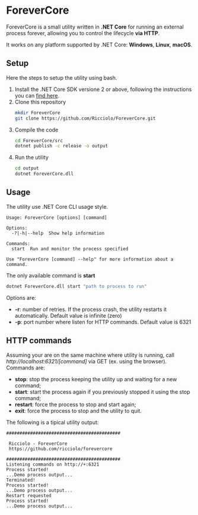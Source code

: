 # ForeverCore
ForeverCore is a small utility written in **.NET Core** for running an external process forever, allowing you to control the lifecycle **via HTTP**.

It works on any platform supported by .NET Core: **Windows**, **Linux**, **macOS**.

## Setup
Here the steps to setup the utility using bash. 
1. Install the .NET Core SDK versione 2 or above, following the instructions you can [find here](https://www.microsoft.com/net/download/windows). 
2. Clone this repository
   ```bash
   mkdir ForeverCore
   git clone https://github.com/Ricciolo/ForeverCore.git
   ```
3. Compile the code
   ```bash
   cd ForeverCore/src
   dotnet publish -c release -o output
   ```
4. Run the utility
   ```bash
   cd output
   dotnet ForeverCore.dll
   ```
## Usage
The utility use .NET Core CLI usage style.
```
Usage: ForeverCore [options] [command]

Options:
  -?|-h|--help  Show help information

Commands:
  start  Run and monitor the process specified

Use "ForeverCore [command] --help" for more information about a command.
```
The only available command is **start**
```bash
dotnet ForeverCore.dll start "path to process to run"
```
Options are:
* **-r**: number of retries. If the process crash, the utility restarts it automatically. Default value is infinite (zero)
* **-p**: port number where listen for HTTP commands. Default value is 6321
## HTTP commands
Assuming your are on the same machine where utility is running, call *http://localhost:6321/[command]* via GET (ex. using the browser). Commands are:
* **stop**: stop the process keeping the utility up and waiting for a new command;
* **start**: start the process again if you previously stopped it using the stop command;
* **restart**: force the process to stop and start again;
* **exit**: force the process to stop and the utility to quit.

The following is a tipical utility output:
```
###########################################

 Ricciolo - ForeverCore
 https://github.com/ricciolo/forevercore

###########################################
Listening commands on http://+:6321
Process started!
...Demo process output...
Terminated!
Process started!
...Demo process output...
Restart requested
Process started!
...Demo process output...
```
